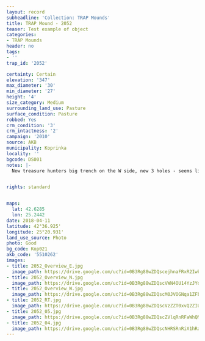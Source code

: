 ```yaml
---
layout: record
subheadline: 'Collection: TRAP Mounds'
title: TRAP Mound - 2052
teaser: Test example of object
categories:
- TRAP Mounds
header: no
tags:
- ''
trap_id: '2052'

certainty: Certain
elevation: '347'
max_diameter: '30'
min_diameter: '27'
height: '4'
size_category: Medium
surrounding_land_use: Pasture
surface_condition: Pasture
robbed: Yes
crm_condition: '3'
crm_intactness: '2'
campaign: '2010'
source: AKB
municipality: Koprinka
locality: ''
bgcode: DS001
notes: |-
  New treasure hunters big trench on the W side, new 3 holes - seems like garbage holes, modern debris on the surface, digged thtough? - uneven surface.


rights: standard


maps:
  lat: 42.6285
  lon: 25.2442
date: 2018-04-11
latitude: 42°36.925'
longitude: 25°20.931'
land_use_source: Photo
photo: Good
bg_code: Kop021
akb_code: '5510262'
images:
- title: 2052_Overview_E.jpg
  image_path: https://drive.google.com/uc?id=0B3Rg88wZDQscejhnaFRxR2Iwb3c
- title: 2052_Overview_N.jpg
  image_path: https://drive.google.com/uc?id=0B3Rg88wZDQscVWN4OU14YzJYdWM
- title: 2052_Overview_W.jpg
  image_path: https://drive.google.com/uc?id=0B3Rg88wZDQscM0JVOGNqa1ZFbWs
- title: 2052_RT.jpg
  image_path: https://drive.google.com/uc?id=0B3Rg88wZDQscVzZZT0xvQ2ZIUTA
- title: 2052_05.jpg
  image_path: https://drive.google.com/uc?id=0B3Rg88wZDQscZVlqRnRFaWhQMlk
- title: 2052_04.jpg
  image_path: https://drive.google.com/uc?id=0B3Rg88wZDQscNHRSRnRiX1hRaUE
---
```

